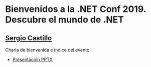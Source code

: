 # Bienvenidos a la .NET Conf 2019. Descubre el mundo de .NET
## [Sergio Castillo](https://twitter.com/sergio_castillo)

Charla de bienvenida e índice del evento

- [Presentación PPTX](https://github.com/DotNetters/dotnetconf2019/blob/master/0-Welcome/dotNETConf2019_ZGZ_Welcome.pptx)